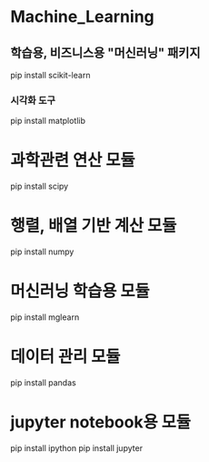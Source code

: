 # Machine_Learning

## 학습용, 비즈니스용 "머신러닝" 패키지
pip install scikit-learn

### 시각화 도구
pip install matplotlib

# 과학관련 연산 모듈
pip install scipy

# 행렬, 배열 기반 계산 모듈
pip install numpy

# 머신러닝 학습용 모듈
pip install mglearn

# 데이터 관리 모듈
pip install pandas

# jupyter notebook용 모듈
pip install ipython
pip install jupyter
